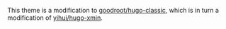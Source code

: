 This theme is a modification to [goodroot/hugo-classic](https://github.com/goodroot/hugo-classic), which is in turn a modification of [yihui/hugo-xmin](https://github.com/yihui/hugo-xmin).
